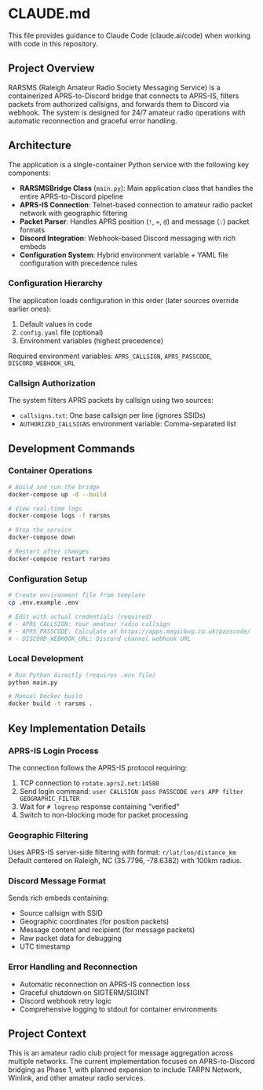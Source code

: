 # CLAUDE.md

This file provides guidance to Claude Code (claude.ai/code) when working with code in this repository.

## Project Overview

RARSMS (Raleigh Amateur Radio Society Messaging Service) is a containerized APRS-to-Discord bridge that connects to APRS-IS, filters packets from authorized callsigns, and forwards them to Discord via webhook. The system is designed for 24/7 amateur radio operations with automatic reconnection and graceful error handling.

## Architecture

The application is a single-container Python service with the following key components:

- **RARSMSBridge Class** (`main.py`): Main application class that handles the entire APRS-to-Discord pipeline
- **APRS-IS Connection**: Telnet-based connection to amateur radio packet network with geographic filtering
- **Packet Parser**: Handles APRS position (`!`, `=`, `@`) and message (`:`) packet formats
- **Discord Integration**: Webhook-based Discord messaging with rich embeds
- **Configuration System**: Hybrid environment variable + YAML file configuration with precedence rules

### Configuration Hierarchy

The application loads configuration in this order (later sources override earlier ones):
1. Default values in code
2. `config.yaml` file (optional)
3. Environment variables (highest precedence)

Required environment variables: `APRS_CALLSIGN`, `APRS_PASSCODE`, `DISCORD_WEBHOOK_URL`

### Callsign Authorization

The system filters APRS packets by callsign using two sources:
- `callsigns.txt`: One base callsign per line (ignores SSIDs)
- `AUTHORIZED_CALLSIGNS` environment variable: Comma-separated list

## Development Commands

### Container Operations
```bash
# Build and run the bridge
docker-compose up -d --build

# View real-time logs
docker-compose logs -f rarsms

# Stop the service
docker-compose down

# Restart after changes
docker-compose restart rarsms
```

### Configuration Setup
```bash
# Create environment file from template
cp .env.example .env

# Edit with actual credentials (required)
# - APRS_CALLSIGN: Your amateur radio callsign
# - APRS_PASSCODE: Calculate at https://apps.magicbug.co.uk/passcode/
# - DISCORD_WEBHOOK_URL: Discord channel webhook URL
```

### Local Development
```bash
# Run Python directly (requires .env file)
python main.py

# Manual Docker build
docker build -t rarsms .
```

## Key Implementation Details

### APRS-IS Login Process
The connection follows the APRS-IS protocol requiring:
1. TCP connection to `rotate.aprs2.net:14580`
2. Send login command: `user CALLSIGN pass PASSCODE vers APP filter GEOGRAPHIC_FILTER`
3. Wait for `# logresp` response containing "verified"
4. Switch to non-blocking mode for packet processing

### Geographic Filtering
Uses APRS-IS server-side filtering with format: `r/lat/lon/distance_km`
Default centered on Raleigh, NC (35.7796, -78.6382) with 100km radius.

### Discord Message Format
Sends rich embeds containing:
- Source callsign with SSID
- Geographic coordinates (for position packets)
- Message content and recipient (for message packets)
- Raw packet data for debugging
- UTC timestamp

### Error Handling and Reconnection
- Automatic reconnection on APRS-IS connection loss
- Graceful shutdown on SIGTERM/SIGINT
- Discord webhook retry logic
- Comprehensive logging to stdout for container environments

## Project Context

This is an amateur radio club project for message aggregation across multiple networks. The current implementation focuses on APRS-to-Discord bridging as Phase 1, with planned expansion to include TARPN Network, Winlink, and other amateur radio services.